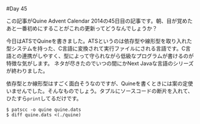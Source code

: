 #Day 45

この記事がQuine Advent Calendar 2014の45日目の記事です。朝、目が覚めたあと一番初めにすることがこれの更新ってどうなんでしょうか？

今日はATSでQuineを書きました。ATSというのは依存型や線形型を取り入れた型システムを持った、C言語に変換されて実行ファイルにされる言語です。C言語との連携がしやすく、型によって守られながら低級なプログラムが書けるのが特徴な気がします。
ネタが尽きたのでいつの間にかNext Javaな言語のシリーズが終わりました。

依存型とか線形型はすごく面白そうなのですが、Quineを書くときには案の定使いませんでした。そんなものでしょう。タプルにソースコードの断片を入れて、ひたすら`print`してるだけです。

```console
$ patscc -o quine quine.dats
$ diff quine.dats <(./quine)
```
